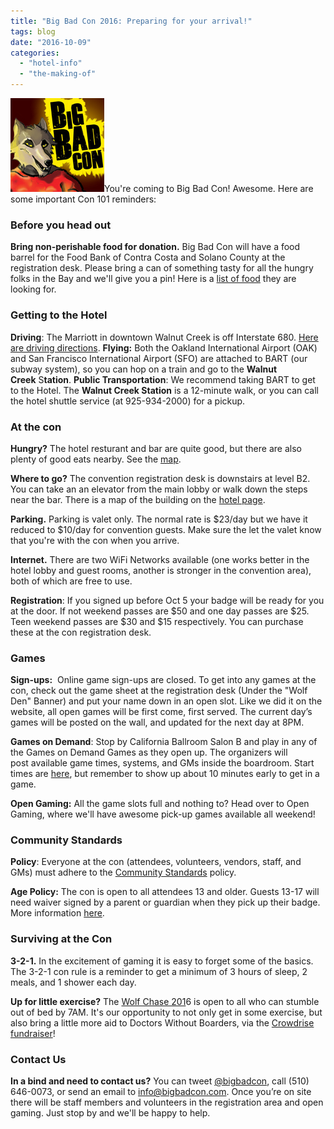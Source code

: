```yaml
---
title: "Big Bad Con 2016: Preparing for your arrival!"
tags: blog
date: "2016-10-09"
categories: 
  - "hotel-info"
  - "the-making-of"
---
```


[![extra-life-logo](/images/extra-life-logo.jpg)](http://www.bigbadcon.com/wp-content/uploads/2014/10/extra-life-logo.jpg)You're coming to Big Bad Con! Awesome. Here are some important Con 101 reminders:

### Before you head out

**Bring non-perishable food for donation.** Big Bad Con will have a food barrel for the Food Bank of Contra Costa and Solano County at the registration desk. Please bring a can of something tasty for all the hungry folks in the Bay and we'll give you a pin! Here is a [list of food](http://www.bigbadcon.com/wp-content/uploads/2016/10/food-drive-shop-list.pdf) they are looking for.

### Getting to the Hotel

**Driving**: The Marriott in downtown Walnut Creek is off Interstate 680. [Here are driving directions](https://goo.gl/maps/KNj3fCYs5eK2). **Flying:** Both the Oakland International Airport (OAK) and San Francisco International Airport (SFO) are attached to BART (our subway system), so you can hop on a train and go to the **Walnut Creek** S**tation**. **Public Transportation**: We recommend taking BART to get to the Hotel. The **Walnut Creek Station** is a 12-minute walk, or you can call the hotel shuttle service (at 925-934-2000) for a pickup.

### At the con

**Hungry?** The hotel resturant and bar are quite good, but there are also plenty of good eats nearby. See the [map](https://www.google.com/maps/d/u/0/viewer?mid=1GrGZs5Giz4YFuxLwY4hDoEshZdY&hl=en_US).

**Where to go?** The convention registration desk is downstairs at level B2. You can take an an elevator from the main lobby or walk down the steps near the bar. There is a map of the building on the [hotel page](http://www.bigbadcon.com/?page_id=192 "Hotel").

**Parking.** Parking is valet only. The normal rate is $23/day but we have it reduced to $10/day for convention guests. Make sure the let the valet know that you're with the con when you arrive.

**Internet.** There are two WiFi Networks available (one works better in the hotel lobby and guest rooms, another is stronger in the convention area), both of which are free to use.

**Registration**: If you signed up before Oct 5 your badge will be ready for you at the door. If not weekend passes are $50 and one day passes are $25. Teen weekend passes are $30 and $15 respectively. You can purchase these at the con registration desk.

### Games

**Sign-ups:**  Online game sign-ups are closed. To get into any games at the con, check out the game sheet at the registration desk (Under the "Wolf Den" Banner) and put your name down in an open slot. Like we did it on the website, all open games will be first come, first served. The current day’s games will be posted on the wall, and updated for the next day at 8PM.

**Games on Demand**: Stop by California Ballroom Salon B and play in any of the Games on Demand Games as they open up. The organizers will post available game times, systems, and GMs inside the boardroom. Start times are [here](http://www.bigbadcon.com/games-on-demand/), but remember to show up about 10 minutes early to get in a game.

**Open Gaming:** All the game slots full and nothing to? Head over to Open Gaming, where we'll have awesome pick-up games available all weekend!

### Community Standards

**Policy**: Everyone at the con (attendees, volunteers, vendors, staff, and GMs) must adhere to the [Community Standards](http://www.bigbadcon.com/community-standards/) policy.

**Age Policy:** The con is open to all attendees 13 and older. Guests 13-17 will need waiver signed by a parent or guardian when they pick up their badge. More information [here](http://www.bigbadcon.com/age-policy/).

### Surviving at the Con

**3-2-1.** In the excitement of gaming it is easy to forget some of the basics. The 3-2-1 con rule is a reminder to get a minimum of 3 hours of sleep, 2 meals, and 1 shower each day.

**Up for little exercise?** The [Wolf Chase 201](http://www.bigbadcon.com/events/wolf-chase-2014/ "Wolf Chase 2014")6 is open to all who can stumble out of bed by 7AM. It's our opportunity to not only get in some exercise, but also bring a little more aid to Doctors Without Boarders, via the [Crowdrise fundraiser](https://www.crowdrise.com/wolf-run-2016/fundraiser/ericfattig)!

### Contact Us

**In a bind and need to contact us?** You can tweet [@bigbadcon](https://twitter.com/bigbadcon), call (510) 646-0073, or send an email to info@bigbadcon.com. Once you’re on site there will be staff members and volunteers in the registration area and open gaming. Just stop by and we'll be happy to help.
